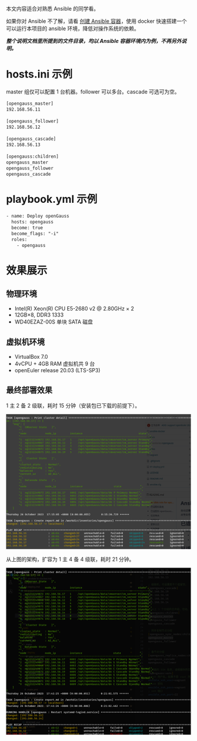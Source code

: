 本文内容适合对熟悉 Ansible 的同学看。

如果你对 Ansible 不了解，请看 [创建 Ansible 容器](01-ansible-in-docker.md)，使用 docker 快速搭建一个可以运行本项目的 ansible 环境，降低对操作系统的依赖。

***整个说明文档里所提到的文件目录，均以 Ansible 容器环境内为例，不再另外说明。***

# hosts.ini 示例

master 组仅可以配置 1 台机器。follower 可以多台。cascade 可选可为空。

```
[opengauss_master]
192.168.56.11

[opengauss_follower]
192.168.56.12

[opengauss_cascade]
192.168.56.13

[opengauss:children]
opengauss_master
opengauss_follower
opengauss_cascade
```

# playbook.yml 示例

```
- name: Deploy openGauss
  hosts: opengauss
  become: true
  become_flags: "-i"
  roles:
    - opengauss
```

# 效果展示

## 物理环境

* Intel(R) Xeon(R) CPU E5-2680 v2 @ 2.80GHz × 2
* 12GB×8, DDR3 1333
* WD40EZAZ-00S 单块 SATA 磁盘

## 虚拟机环境

 * VirtualBox 7.0
 * 4vCPU + 4GB RAM 虚拟机共 9 台
 * openEuler release 20.03 (LTS-SP3)

## 最终部署效果

1 主 2 备 2 级联，耗时 15 分钟（安装包已下载的前提下）。

![deploy](imgs/23-10-26_1187_866.png)


从上图的架构，扩容为 1 主 4 备 4 级联，耗时 21 分钟。

![expansion](imgs/23-10-26_1190_1072.png)